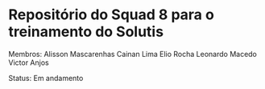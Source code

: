 # Repositório do Squad 8 para o treinamento do Solutis

Membros:
Alisson Mascarenhas
Cainan Lima
Elio Rocha
Leonardo Macedo
Victor Anjos

Status: Em andamento
